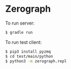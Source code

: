 # Zerograph

To run server:

```bash
$ gradle run
```

To run test client:

```bash
$ pip3 install pyzmq
$ cd test/main/python
$ python3 -m zerograph.repl
```

